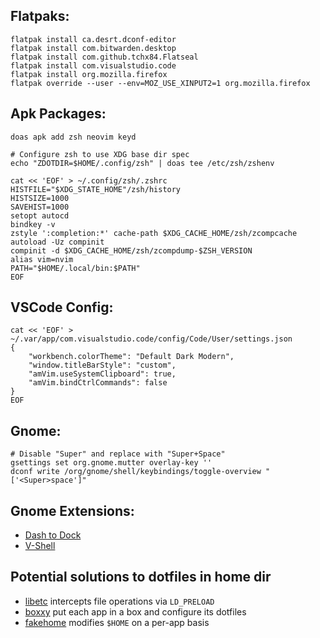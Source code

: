
## Flatpaks:
```
flatpak install ca.desrt.dconf-editor
flatpak install com.bitwarden.desktop
flatpak install com.github.tchx84.Flatseal
flatpak install com.visualstudio.code
flatpak install org.mozilla.firefox
flatpak override --user --env=MOZ_USE_XINPUT2=1 org.mozilla.firefox
```

## Apk Packages:
```
doas apk add zsh neovim keyd

# Configure zsh to use XDG base dir spec
echo "ZDOTDIR=$HOME/.config/zsh" | doas tee /etc/zsh/zshenv

cat << 'EOF' > ~/.config/zsh/.zshrc
HISTFILE="$XDG_STATE_HOME"/zsh/history
HISTSIZE=1000
SAVEHIST=1000
setopt autocd
bindkey -v
zstyle ':completion:*' cache-path $XDG_CACHE_HOME/zsh/zcompcache
autoload -Uz compinit
compinit -d $XDG_CACHE_HOME/zsh/zcompdump-$ZSH_VERSION
alias vim=nvim
PATH="$HOME/.local/bin:$PATH"
EOF
```

## VSCode Config:
```
cat << 'EOF' > ~/.var/app/com.visualstudio.code/config/Code/User/settings.json
{
    "workbench.colorTheme": "Default Dark Modern",
    "window.titleBarStyle": "custom",
    "amVim.useSystemClipboard": true,
    "amVim.bindCtrlCommands": false
}
EOF
```

## Gnome:
```
# Disable "Super" and replace with "Super+Space"
gsettings set org.gnome.mutter overlay-key ''
dconf write /org/gnome/shell/keybindings/toggle-overview "['<Super>space']"
```

## Gnome Extensions:
- [Dash to Dock](https://extensions.gnome.org/extension/307/dash-to-dock/)
- [V-Shell](https://extensions.gnome.org/extension/5177/vertical-workspaces/)

## Potential solutions to dotfiles in home dir

- [libetc](https://ordiluc.net/fs/libetc/README) intercepts file operations via `LD_PRELOAD`
- [boxxy](https://github.com/queer/boxxy) put each app in a box and configure its dotfiles
- [fakehome](https://tomwh.uk/blog/posts/2020/03/28/fake-home-prison/) modifies `$HOME` on a per-app basis

